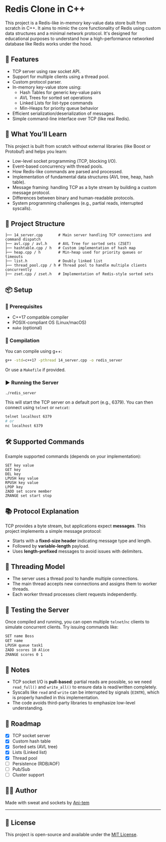 
# Redis Clone in C++

This project is a Redis-like in-memory key-value data store built from scratch in C++. It aims to mimic the core functionality of Redis using custom data structures and a minimal network protocol. It's designed for educational purposes to understand how a high-performance networked database like Redis works under the hood.

## 🚀 Features

- TCP server using raw socket API.
- Support for multiple clients using a thread pool.
- Custom protocol parser.
- In-memory key-value store using:
  - Hash Tables for generic key-value pairs
  - AVL Trees for sorted set operations
  - Linked Lists for list-type commands
  - Min-Heaps for priority queue behavior
- Efficient serialization/deserialization of messages.
- Simple command-line interface over TCP (like real Redis).

## 🧠 What You’ll Learn

This project is built from scratch without external libraries (like Boost or Protobuf) and helps you learn:

- Low-level socket programming (TCP, blocking I/O).
- Event-based concurrency with thread pools.
- How Redis-like commands are parsed and processed.
- Implementation of fundamental data structures (AVL tree, heap, hash table).
- Message framing: handling TCP as a byte stream by building a custom message protocol.
- Differences between binary and human-readable protocols.
- System programming challenges (e.g., partial reads, interrupted syscalls).

## 📁 Project Structure

```
├── 14_server.cpp       # Main server handling TCP connections and command dispatch
├── avl.cpp / avl.h     # AVL Tree for sorted sets (ZSET)
├── hashtable.cpp / h   # Custom implementation of hash map
├── heap.cpp / h        # Min-heap used for priority queues or timeouts
├── list.h              # Doubly linked list
├── thread_pool.cpp / h # Thread pool to handle multiple clients concurrently
├── zset.cpp / zset.h   # Implementation of Redis-style sorted sets
```

## 📦 Setup

### 🔧 Prerequisites

- C++17 compatible compiler
- POSIX-compliant OS (Linux/macOS)
- `make` (optional)

### 🔨 Compilation

You can compile using g++:
```bash
g++ -std=c++17 -pthread 14_server.cpp -o redis_server
```

Or use a `Makefile` if provided.

### ▶️ Running the Server

```bash
./redis_server
```

This will start the TCP server on a default port (e.g., 6379). You can then connect using `telnet` or `netcat`:

```bash
telnet localhost 6379
# or
nc localhost 6379
```

## 🛠 Supported Commands

Example supported commands (depends on your implementation):

```
SET key value
GET key
DEL key
LPUSH key value
RPUSH key value
LPOP key
ZADD set score member
ZRANGE set start stop
```

## 📚 Protocol Explanation

TCP provides a byte stream, but applications expect **messages**. This project implements a simple message protocol:

- Starts with a **fixed-size header** indicating message type and length.
- Followed by **variable-length** payload.
- Uses **length-prefixed** messages to avoid issues with delimiters.

## 🧵 Threading Model

- The server uses a thread pool to handle multiple connections.
- The main thread accepts new connections and assigns them to worker threads.
- Each worker thread processes client requests independently.

## 🧪 Testing the Server

Once compiled and running, you can open multiple `telnet`/`nc` clients to simulate concurrent clients. Try issuing commands like:

```bash
SET name Boss
GET name
LPUSH queue task1
ZADD scores 10 Alice
ZRANGE scores 0 1
```

## 📌 Notes

- TCP socket I/O is **pull-based**: partial reads are possible, so we need `read_full()` and `write_all()` to ensure data is read/written completely.
- Syscalls like `read` and `write` can be interrupted by signals (`EINTR`), which is properly handled in this implementation.
- The code avoids third-party libraries to emphasize low-level understanding.

## 🧭 Roadmap

- [x] TCP socket server
- [x] Custom hash table
- [x] Sorted sets (AVL tree)
- [x] Lists (Linked list)
- [x] Thread pool
- [ ] Persistence (RDB/AOF)
- [ ] Pub/Sub
- [ ] Cluster support

## 👨‍💻 Author

Made with sweat and sockets by [Ani-tem](https://github.com/Ani-tem)

---

## 📃 License

This project is open-source and available under the [MIT License](LICENSE).
